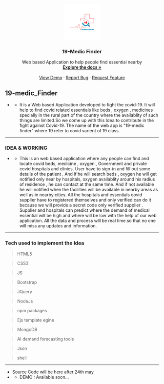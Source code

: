 <!-- PROJECT LOGO -->
<p align="center">
  <a href="#">
    <img src="https://raw.githubusercontent.com/ZiaCodes/img_server/main/Logos/Artboard%201%20copy.png" alt="Logo" width="120" height="120">
  </a>

  <h3 align="center">19-Medic Finder</h3>

  <p align="center">
    Web based Application to help people find essential nearby
    <br />
    <a href="#"><strong>Explore the docs »</strong></a>
    <br />
    <br />
    <a href="#">View Demo</a>
    ·
    <a href="#">Report Bug</a>
    ·
    <a href="#">Request Feature</a>
  </p>
</p>

## 19-medic_Finder
* * It is a Web based Application developed to fight the covid-19. It will help to find covid related essentials like beds , oxygen , medicines specially in the rural part of the country where the availablity of such things are limited.So we come up with this Idea to contribute in the fight against Covid-19. The name of the web app is "19-medic finder"  where 19 refer to covid varient of 19 class.
----
### IDEA & WORKING
* * This is an web based application where any people can find and locate covid beds, medicine , oxygen , Government and private covid hospitals and clinics. User have to sign-in and fill out some details of the patient . And if he will search beds , oxygen he will get notified only near by hospitals, oxygen availablity around his radius of residence , he can contact at the same time. And if not available he will notified when the facilities will be available in nearby areas as well as in nearby cities.
All the hospitals and essentials covid supplier have to registered themselves and only verified can do it because we will provide a secret code only verified supplier . Supplier and hospitals can predict where the demand of medical essential will be high and where will be low with the help of our web application. All the data and process will be real time.so that no one will miss any updates and information.

---
### Tech used to implement the Idea
> HTML5

> CSS3

> JS

> Bootstrap

> JQuery

> NodeJs

> npm packages

> Ejs template egine

> MongoDB 

> AI demand forecasting tools

> Json

> shell

---


* Source Code will be here after 24th may
*  * DEMO : Available soon...
